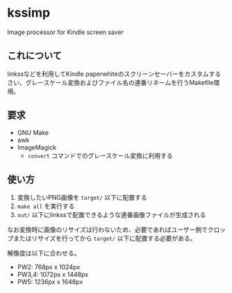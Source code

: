 # kssimp

Image processor for Kindle screen saver

## これについて

linkssなどを利用してKindle paperwhiteのスクリーンセーバーをカスタムするさい、グレースケール変換およびファイル名の連番リネームを行うMakefile環境。

## 要求

* GNU Make
* awk
* ImageMagick
  * `convert` コマンドでのグレースケール変換に利用する

## 使い方

1. 変換したいPNG画像を `target/` 以下に配置する
2. `make all` を実行する
3. `out/` 以下にlinkssで配置できるような連番画像ファイルが生成される

なお変換時に画像のリサイズは行わないため、必要であればユーザー側でクロップまたはリサイズを行ってから `target/` 以下に配置する必要がある。

解像度は以下に合わせる。

* PW2: 768px x 1024px
* PW3,4: 1072px x 1448px
* PW5: 1236px x 1648px
